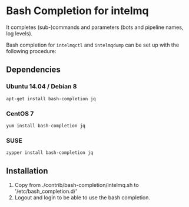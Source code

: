 # Bash Completion for intelmq

It completes (sub-)commands and parameters (bots and pipeline names, log levels).

Bash completion for `intelmqctl` and `intelmqdump` can be set up with the following procedure:

## Dependencies

### Ubuntu 14.04 / Debian 8

    apt-get install bash-completion jq

### CentOS 7

    yum install bash-completion jq

### SUSE

    zypper install bash-completion jq

## Installation

1. Copy from ./contrib/bash-completion/intelmq.sh to '/etc/bash_completion.d/'
2. Logout and login to be able to use the bash completion.

